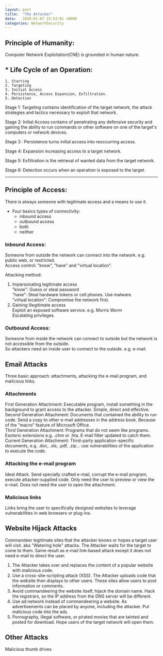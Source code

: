 ```yaml
---
layout: post
title:  "The Attacker"
date:   2020-01-07 22:53:01 +0800
categories: NetworkSecurity
---
```


## **Principle of Humanity**:  
Computer Network Exploitation(CNE) is grounded in human nature.

## * **Life Cycle of an Operation**:
	1. Starting
	2. Targeting
	3. Initial Access
	4. Persistence, Access Expansion, Exfiltration.
	5. Detection

Stage 1: Targeting contains identification of the target network, the attack strategies and tactics necessary to exploit that network.

Stage 2: Initial Access contains of penetrating any defensive security and gaining the ability to run commands or other software on one of the target's computers or network devices.

Stage 3 : Persistence turns initial access into reoccurring access.

Stage 4: Expansion increasing access to a target network.

Stage 5: Exfiltration is the retrieval of wanted data from the target network.

Stage 6: Detection occurs when an operation is exposed to the target.

-------------------------------------------------------  

## **Principle of Access**:  
There is always someone with legitimate access and a means to use it.  

* Four basics types of connectivity:  
	- inbound access  
	- outbound access  
	- both  
	- neither


### Inbound Access:  
Someone from outside the network can connect into the network. e.g. public web, or restricted.  
Access control: "know", "have" and "virtual location".

Attacking method:  
1. Impersonating legitimate access  
"know": Guess or steal password  
"have": Steal hardware tokens or cell phones. Use malware.  
"virtual location": Compromise the network first.  
2. Gaining illegitimate access  
Exploit an exposed software service. e.g. Morris Worm  
Escalating privileges.  

### Outbound Access:  
Someone from inside the network can connect to outside but the network is not accessible from the outside.  
So attackers need an inside user to connect to the outside. e.g. e-mail.  

## Email Attacks  
Three basic approach: attachments, attacking the e-mail program, and malicious links.

### Attachments  
First Generation Attachment: Executable program, install something in the background to grant access to the attacker. Simple, direct and effective.  
Second Generation Attachment: Documents that contained the ability to run code. Send a copy to other e-mail addresses in the address book. Because of the "macro" feature of Microsoft Office.  
Third Generation Attachment: Programs that do not seem like programs. Esoteric extensions e.g. .chm or .hta. E-mail filter updated to catch them.  
Current Generation Attachment: Third-party application-specific documents, e.g. .doc, .xls, .pdf, .zip... use vulnerabilities of the application to execute the code.  

### Attacking the e-mail program  
Ideal Attack. Send specially crafted e-mail, corrupt the e-mail program, execute attacker-supplied code. Only need the user to preview or view the e-mail. Does not need the user to open the attachment.  

### Malicious links  
Links bring the user to specifically designed websites to leverage vulnerabilities in web browsers or plug-ins.  

## Website Hijack Attacks  
Commandeer legitimate sites that the attacker knows or hopes a target user will visit. aka "Watering hole" attacks. The Attacker waits for the target to come to them. Same result as e-mail link-based attack except it does not need e-mail to direct the user.

1. The Attacker takes over and replaces the content of a popular website with malicious code.  
2. Use a cross-site-scripting attack (XSS). The Attacker uploads code that the website then displays to other users. These sites allow users to post information or comments.  
3. Avoid commandeering the website itself, hijack the domain name. Hack the registrars, so the IP address from the DNS server will be different.  
4. Use ad network instead of commandeering a website. As advertisements can be placed by anyone, including the attacker. Put malicious code into the ads.  
5. Pornography, illegal software, or pirated movies that are tainted and posted for download. Hope users of the target network will open them.  

## Other Attacks  
Malicious thumb drives  
